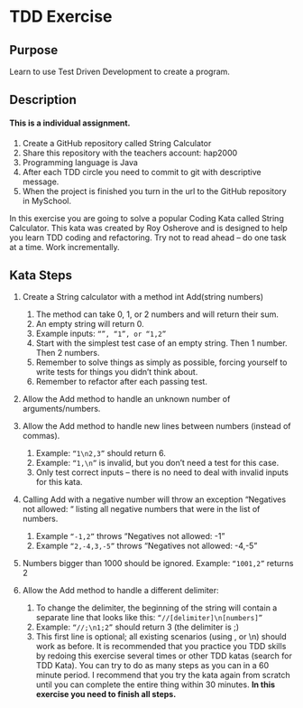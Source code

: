 # TDD Exercise

## Purpose

Learn to use Test Driven Development to create a program.

## Description
#### This is a individual assignment.

1. Create a GitHub repository called String Calculator
2. Share this repository with the teachers account: hap2000
3. Programming language is Java
4. After each TDD circle you need to commit to git with descriptive
message.
5. When the project is finished you turn in the url to the GitHub
repository in MySchool.

In this exercise you are going to solve a popular Coding Kata called
String Calculator. This kata was created by Roy Osherove and is
designed to help you learn TDD coding and refactoring.
Try not to read ahead – do one task at a time. Work incrementally.

## Kata Steps

1. Create a String calculator with a method int Add(string numbers)
    1. The method can take 0, 1, or 2 numbers and will return their sum.
    2. An empty string will return 0.
    3. Example inputs: `“”, “1”, or “1,2”`
    4. Start with the simplest test case of an empty string. Then 1 number. Then 2 numbers.
    5. Remember to solve things as simply as possible, forcing yourself to write tests for things you didn’t think about.
    6. Remember to refactor after each passing test.
  
2. Allow the Add method to handle an unknown number of arguments/numbers.
3. Allow the Add method to handle new lines between numbers (instead of commas).
    1. Example: `“1\n2,3”` should return 6.
    2. Example: `“1,\n”` is invalid, but you don’t need a test for this case.
    3. Only test correct inputs – there is no need to deal with invalid inputs for this kata.
4. Calling Add with a negative number will throw an exception
“Negatives not allowed: “ listing all negative numbers that were in
the list of numbers.
    1. Example `“-1,2”` throws “Negatives not allowed: -1”
    2. Example `“2,-4,3,-5”` throws “Negatives not allowed: -4,-5”
5. Numbers bigger than 1000 should be ignored.
Example: `“1001,2”` returns 2
6. Allow the Add method to handle a different delimiter:
    1. To change the delimiter, the beginning of the string will contain a separate line that looks like this:
`“//[delimiter]\n[numbers]”`
    2. Example: `“//;\n1;2”` should return 3 (the delimiter is ;)
    3. This first line is optional; all existing scenarios (using , or \n)
should work as before.
It is recommended that you practice you TDD skills by redoing this
exercise several times or other TDD katas (search for TDD Kata).
You can try to do as many steps as you can in a 60 minute period. I
recommend that you try the kata again from scratch until you can
complete the entire thing within 30 minutes. **In this exercise you
need to finish all steps.**
